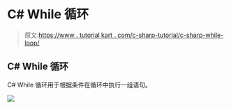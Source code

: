 # C# While 循环

> 原文:[https://www . tutorial kart . com/c-sharp-tutorial/c-sharp-while-loop/](https://www.tutorialkart.com/c-sharp-tutorial/c-sharp-while-loop/)

## C# While 循环

C# While 循环用于根据条件在循环中执行一组语句。

[![](../Images/925da31b32d6bc3827932f6c8afb11bb.png)](https://www.tutorialkart.com/)